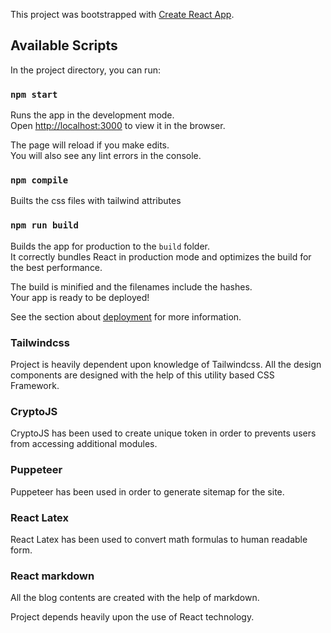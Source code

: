 This project was bootstrapped with [Create React App](https://github.com/facebook/create-react-app).

## Available Scripts

In the project directory, you can run:

### `npm start`

Runs the app in the development mode.<br>
Open [http://localhost:3000](http://localhost:3000) to view it in the browser.

The page will reload if you make edits.<br>
You will also see any lint errors in the console.

### `npm compile`

Builts the css files with tailwind attributes

### `npm run build`

Builds the app for production to the `build` folder.<br>
It correctly bundles React in production mode and optimizes the build for the best performance.

The build is minified and the filenames include the hashes.<br>
Your app is ready to be deployed!

See the section about [deployment](https://facebook.github.io/create-react-app/docs/deployment) for more information.

### Tailwindcss

Project is heavily dependent upon knowledge of Tailwindcss. All the design components are designed with the help of this utility based CSS Framework.

### CryptoJS

CryptoJS has been used to create unique token in order to prevents users from accessing additional modules.

### Puppeteer

Puppeteer has been used in order to generate sitemap for the site.

### React Latex

React Latex has been used to convert math formulas to human readable form.

### React markdown

All the blog contents are created with the help of markdown.

Project depends heavily upon the use of React technology.

